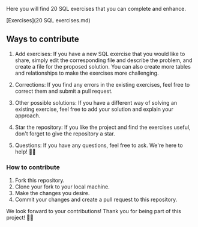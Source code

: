 Here you will find 20 SQL exercises that you can complete and enhance.

[Exercises](20 SQL exercises.md)

## Ways to contribute
1. Add exercises: If you have a new SQL exercise that you would like to share, simply edit the corresponding file and describe the problem, and create a file for the proposed solution. You can also create more tables and relationships to make the exercises more challenging.

2. Corrections: If you find any errors in the existing exercises, feel free to correct them and submit a pull request.

3. Other possible solutions: If you have a different way of solving an existing exercise, feel free to add your solution and explain your approach.

4. Star the repository: If you like the project and find the exercises useful, don't forget to give the repository a star.

5. Questions: If you have any questions, feel free to ask. We're here to help! 🚀🌟 

### How to contribute

1. Fork this repository.
2. Clone your fork to your local machine.
3. Make the changes you desire.
4. Commit your changes and create a pull request to this repository.

We look forward to your contributions! Thank you for being part of this project! 🚀🌟